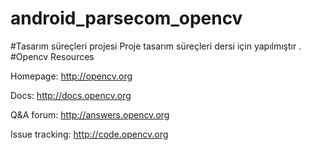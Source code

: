 # android_parsecom_opencv

#Tasarım süreçleri projesi 
Proje tasarım süreçleri dersi için yapılmıştır .
#Opencv
Resources

Homepage: http://opencv.org

Docs: http://docs.opencv.org

Q&A forum: http://answers.opencv.org

Issue tracking: http://code.opencv.org
